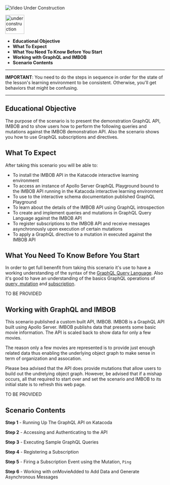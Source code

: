  ![Video Under Construction](https://raw.githubusercontent.com/reselbob/katacoda-scenarios/master/understanding-graphql-using-imbob/images/video-under-construction.jpg)
 
 <img src="http://www.gosc.org/_Media/under-construction-yellow-d_med.png" width="60" alt="under construction" />

 * **Educational Objective**
 * **What To Expect**
 * **What You Need To Know Before You Start**
 * **Working with GraphQL and IMBOB**
 * **Scenario Contents**
 
------

**IMPORTANT**: You need to do the steps in sequence in order for the state of the lesson's learning environment to be
consistent. Otherwise, you'll get behaviors that might be confusing.

------
 
 
<a name="eductional-objective"></a>
## Educational Objective
The purpose of the scenario is to present the demonstration GraphQL API, IMBOB and to show users how to perform the following queries and mutations against the IMBOB demonstration API. 
Also the scenario shows you how to use GraphQL subscriptions and directives.

<a name="what-to-expect"></a>
## What To Expect

After taking this scenario you will be able to:

* To install the IMBOB API in the Katacode interactive learning environment
* To access an instance of Apollo Server GraphQL Playground bound to the IMBOB API running in the Katacoda interactive learning environment
* To use to the interactive schema documentation published GraphQL Playground
* To learn about the details of the IMBOB API using GraphQL introspection
* To create and implement queries and mutations in GraphQL Query Language against the IMBOB API
* To register subscriptions to the IMBOB API and receive messages asynchronously upon execution of certain mutations
* To apply a GraphQL directive to a mutation in executed against the IMBOB API

<a name="what-you-need"></a>
## What You Need To Know Before You Start

In order to get full benenfit from taking this scenario it's use to have a working understanding
of the syntax of the [GraphQL Query Language](https://graphql.org/learn/). 
Also it's good to have an understanding of the basics GraphQL operations of [query, mutation](https://graphql.org/learn/queries/) and
[subscription](https://www.apollographql.com/docs/react/advanced/subscriptions).

TO BE PROVIDED

<a name="understanding"></a>
## Working with GraphQL and IMBOB

This scenario published a custom built API, IMBOB. IMBOB is a GraphQL API built using Apollo 
Server. IMBOB publishs data that presents some basic movie information. The API is scaled
back to show data for only a few movies.

The reason only a few movies are represented is to provide just enough related data thus enabling
the underlying object graph to make sense in term of organization and assocation.

Please bea advised that the API does provide mutations that allow users to build out the undrelying
object graph. However, be advised that if a mishap occurs, all that required to start over and
set the scenario and IMBOB to its initial state is to refresh this web page.

TO BE PROVIDED

## Scenario Contents

**Step 1** - Running Up The GraphQL API on Katacoda

**Step 2** - Accessing and Authenticating to the API

**Step 3** - Executing Sample GraphQL Queries

**Step 4** - Registering a Subscription

**Step 5** - Firing a Subscription Event using the Mutation, `Ping`

**Step 6** - Working with onMovieAdded to Add Data and Generate Asynchronous Messages